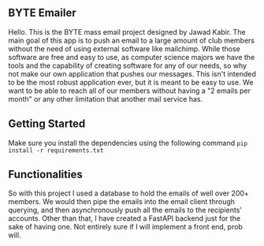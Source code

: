 ## BYTE Emailer
Hello. This is the BYTE mass email project designed by Jawad Kabir. The main goal of this app is to push an email to a large amount of club members without the need of using external software like mailchimp. While those software are free and easy to use, as computer science majors we have the tools and the capability of creating software for any of our needs, so why not make our own application that pushes our messages. This isn't intended to be the most robust application ever, but it is meant to be easy to use. We want to be able to reach all of our members without having a "2 emails per month" or any other limitation that another mail service has. 
## Getting Started
Make sure you install the dependencies using the following command
```pip install -r requirements.txt```

## Functionalities
So with this project I used a <placeholder> database to hold the emails of well over 200+ members. We would then pipe the emails into the email client through querying, and then asynchronously push all the emails to the recipients' accounts. Other than that, I have created a FastAPI backend just for the sake of having one. Not entirely sure if I will implement a front end, prob will. 
